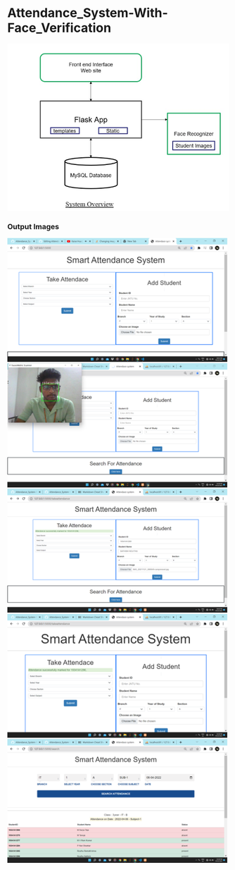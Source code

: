 # Attendance_System-With-Face_Verification

![system](System_Overview.jpg)

### Output Images

<img src="Output_Images/1.png" alt="Home" width ="500" >

<img src="Output_Images/2.png" alt="Home" width="500">

<img src="Output_Images/3.png" alt="Home" width="500">

<img src="Output_Images/4.png" alt="Home" width="500">

<img src="Output_Images/5.png" alt="Home" width="500">
